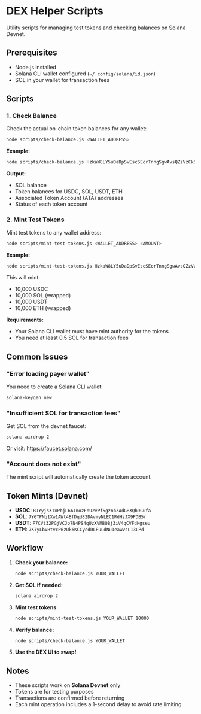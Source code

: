 # DEX Helper Scripts

Utility scripts for managing test tokens and checking balances on Solana Devnet.

## Prerequisites

- Node.js installed
- Solana CLI wallet configured (`~/.config/solana/id.json`)
- SOL in your wallet for transaction fees

## Scripts

### 1. Check Balance

Check the actual on-chain token balances for any wallet:

```bash
node scripts/check-balance.js <WALLET_ADDRESS>
```

**Example:**
```bash
node scripts/check-balance.js HzkaW8LY5uDaDpSvEscSEcrTnngSgwAvsQZzVzCk6TvX
```

**Output:**
- SOL balance
- Token balances for USDC, SOL, USDT, ETH
- Associated Token Account (ATA) addresses
- Status of each token account

### 2. Mint Test Tokens

Mint test tokens to any wallet address:

```bash
node scripts/mint-test-tokens.js <WALLET_ADDRESS> <AMOUNT>
```

**Example:**
```bash
node scripts/mint-test-tokens.js HzkaW8LY5uDaDpSvEscSEcrTnngSgwAvsQZzVzCk6TvX 10000
```

This will mint:
- 10,000 USDC
- 10,000 SOL (wrapped)
- 10,000 USDT  
- 10,000 ETH (wrapped)

**Requirements:**
- Your Solana CLI wallet must have mint authority for the tokens
- You need at least 0.5 SOL for transaction fees

## Common Issues

### "Error loading payer wallet"

You need to create a Solana CLI wallet:

```bash
solana-keygen new
```

### "Insufficient SOL for transaction fees"

Get SOL from the devnet faucet:

```bash
solana airdrop 2
```

Or visit: https://faucet.solana.com/

### "Account does not exist"

The mint script will automatically create the token account.

## Token Mints (Devnet)

- **USDC**: `BJYyjsX1xPbjL661mozEnU2vPf5gznbZAdGRXQh9Gufa`
- **SOL**: `7YGTPNq1Xw1AWt4BfDqd82DAvmyNLEC1RdHzJX9PDB5r`
- **USDT**: `F7CVt32PGjVCJo7N4PS4qUzXVMBQBj3iV4qCVFdHgseu`
- **ETH**: `7K7yLbVHtvcP6zUk6KCCyedDLFuLdNu1eawvsL13LPd`

## Workflow

1. **Check your balance:**
   ```bash
   node scripts/check-balance.js YOUR_WALLET
   ```

2. **Get SOL if needed:**
   ```bash
   solana airdrop 2
   ```

3. **Mint test tokens:**
   ```bash
   node scripts/mint-test-tokens.js YOUR_WALLET 10000
   ```

4. **Verify balance:**
   ```bash
   node scripts/check-balance.js YOUR_WALLET
   ```

5. **Use the DEX UI to swap!**

## Notes

- These scripts work on **Solana Devnet** only
- Tokens are for testing purposes
- Transactions are confirmed before returning
- Each mint operation includes a 1-second delay to avoid rate limiting
